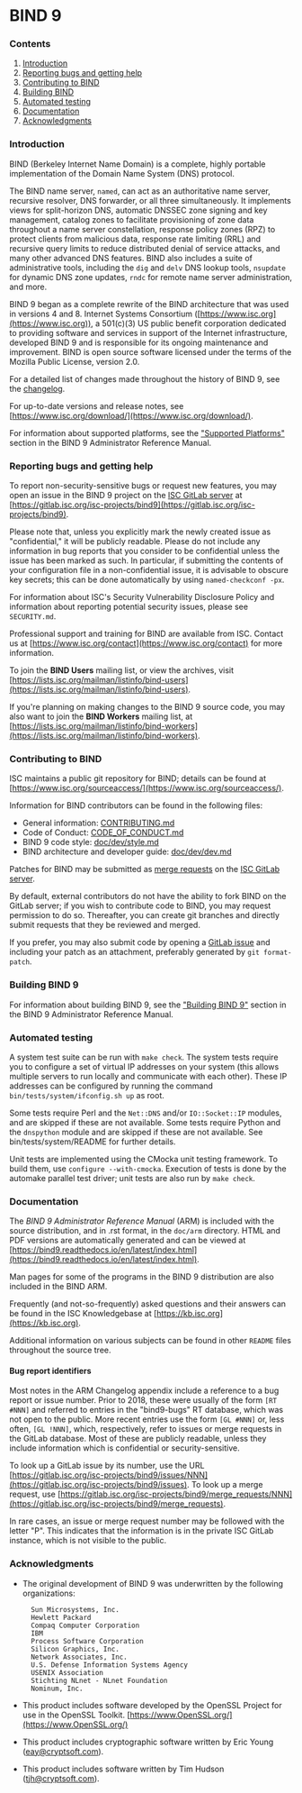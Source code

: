 <!--
Copyright (C) Internet Systems Consortium, Inc. ("ISC")

SPDX-License-Identifier: MPL-2.0

This Source Code Form is subject to the terms of the Mozilla Public
License, v. 2.0.  If a copy of the MPL was not distributed with this
file, you can obtain one at https://mozilla.org/MPL/2.0/.

See the COPYRIGHT file distributed with this work for additional
information regarding copyright ownership.
-->
# BIND 9

### Contents

1. [Introduction](#intro)
1. [Reporting bugs and getting help](#help)
1. [Contributing to BIND](#contrib)
1. [Building BIND](#build)
1. [Automated testing](#testing)
1. [Documentation](#doc)
1. [Acknowledgments](#ack)

### <a name="intro"/> Introduction

BIND (Berkeley Internet Name Domain) is a complete, highly portable
implementation of the Domain Name System (DNS) protocol.

The BIND name server, `named`, can act as an authoritative name
server, recursive resolver, DNS forwarder, or all three simultaneously. It
implements views for split-horizon DNS, automatic DNSSEC zone signing and
key management, catalog zones to facilitate provisioning of zone data
throughout a name server constellation, response policy zones (RPZ) to
protect clients from malicious data, response rate limiting (RRL) and
recursive query limits to reduce distributed denial of service attacks,
and many other advanced DNS features. BIND also includes a suite of
administrative tools, including the `dig` and `delv` DNS lookup tools,
`nsupdate` for dynamic DNS zone updates, `rndc` for remote name server
administration, and more.

BIND 9 began as a complete rewrite of the BIND architecture that was
used in versions 4 and 8.  Internet Systems Consortium
([https://www.isc.org](https://www.isc.org)), a 501(c)(3) US public benefit
corporation dedicated to providing software and services in support of the
Internet infrastructure, developed BIND 9 and is responsible for its
ongoing maintenance and improvement. BIND is open source software
licensed under the terms of the Mozilla Public License, version 2.0.

For a detailed list of changes made throughout the history of BIND 9, see
the [changelog](doc/arm/changelog.rst).

For up-to-date versions and release notes, see
[https://www.isc.org/download/](https://www.isc.org/download/).

For information about supported platforms, see the
["Supported Platforms"](doc/arm/platforms.rst) section in the BIND 9
Administrator Reference Manual.

### <a name="help"/> Reporting bugs and getting help

To report non-security-sensitive bugs or request new features, you may
open an issue in the BIND 9 project on the
[ISC GitLab server](https://gitlab.isc.org) at
[https://gitlab.isc.org/isc-projects/bind9](https://gitlab.isc.org/isc-projects/bind9).

Please note that, unless you explicitly mark the newly created issue as
"confidential," it will be publicly readable. Please do not include any
information in bug reports that you consider to be confidential unless
the issue has been marked as such. In particular, if submitting the
contents of your configuration file in a non-confidential issue, it is
advisable to obscure key secrets; this can be done automatically by
using `named-checkconf -px`.

For information about ISC's Security Vulnerability Disclosure Policy and
information about reporting potential security issues, please see
`SECURITY.md`.

Professional support and training for BIND are available from
ISC. Contact us at [https://www.isc.org/contact](https://www.isc.org/contact)
for more information.

To join the __BIND Users__ mailing list, or view the archives, visit
[https://lists.isc.org/mailman/listinfo/bind-users](https://lists.isc.org/mailman/listinfo/bind-users).

If you're planning on making changes to the BIND 9 source code, you
may also want to join the __BIND Workers__ mailing list, at
[https://lists.isc.org/mailman/listinfo/bind-workers](https://lists.isc.org/mailman/listinfo/bind-workers).

### <a name="contrib"/> Contributing to BIND

ISC maintains a public git repository for BIND; details can be found
at [https://www.isc.org/sourceaccess/](https://www.isc.org/sourceaccess/).

Information for BIND contributors can be found in the following files:
- General information: [CONTRIBUTING.md](CONTRIBUTING.md)
- Code of Conduct: [CODE_OF_CONDUCT.md](CODE_OF_CONDUCT.md)
- BIND 9 code style: [doc/dev/style.md](doc/dev/style.md)
- BIND architecture and developer guide: [doc/dev/dev.md](doc/dev/dev.md)

Patches for BIND may be submitted as
[merge requests](https://gitlab.isc.org/isc-projects/bind9/merge_requests)
on the [ISC GitLab server](https://gitlab.isc.org).

By default, external contributors do not have the ability to fork BIND on the
GitLab server; if you wish to contribute code to BIND, you may request
permission to do so. Thereafter, you can create git branches and directly
submit requests that they be reviewed and merged.

If you prefer, you may also submit code by opening a
[GitLab issue](https://gitlab.isc.org/isc-projects/bind9/issues) and
including your patch as an attachment, preferably generated by
`git format-patch`.

### <a name="build"/> Building BIND 9

For information about building BIND 9, see the
["Building BIND 9"](doc/arm/build.inc.rst) section in the BIND 9
Administrator Reference Manual.

### <a name="testing"/> Automated testing

A system test suite can be run with `make check`. The system tests require
you to configure a set of virtual IP addresses on your system (this allows
multiple servers to run locally and communicate with each other). These
IP addresses can be configured by running the command
`bin/tests/system/ifconfig.sh up` as root.

Some tests require Perl and the `Net::DNS` and/or `IO::Socket::IP` modules,
and are skipped if these are not available. Some tests require Python
and the `dnspython` module and are skipped if these are not available.
See bin/tests/system/README for further details.

Unit tests are implemented using the CMocka unit testing framework. To build
them, use `configure --with-cmocka`. Execution of tests is done by the automake
parallel test driver; unit tests are also run by `make check`.

### <a name="doc"/> Documentation

The *BIND 9 Administrator Reference Manual* (ARM) is included with the source
distribution, and in .rst format, in the `doc/arm`
directory. HTML and PDF versions are automatically generated and can
be viewed at [https://bind9.readthedocs.io/en/latest/index.html](https://bind9.readthedocs.io/en/latest/index.html).

Man pages for some of the programs in the BIND 9 distribution
are also included in the BIND ARM.

Frequently (and not-so-frequently) asked questions and their answers
can be found in the ISC Knowledgebase at
[https://kb.isc.org](https://kb.isc.org).

Additional information on various subjects can be found in other
`README` files throughout the source tree.

#### Bug report identifiers

Most notes in the ARM Changelog appendix include a reference to a bug report or
issue number. Prior to 2018, these were usually of the form `[RT #NNN]`
and referred to entries in the "bind9-bugs" RT database, which was not open
to the public. More recent entries use the form `[GL #NNN]` or, less often,
`[GL !NNN]`, which, respectively, refer to issues or merge requests in the
GitLab database. Most of these are publicly readable, unless they include
information which is confidential or security-sensitive.

To look up a GitLab issue by its number, use the URL
[https://gitlab.isc.org/isc-projects/bind9/issues/NNN](https://gitlab.isc.org/isc-projects/bind9/issues).
To look up a merge request, use
[https://gitlab.isc.org/isc-projects/bind9/merge_requests/NNN](https://gitlab.isc.org/isc-projects/bind9/merge_requests).

In rare cases, an issue or merge request number may be followed with the
letter "P". This indicates that the information is in the private ISC
GitLab instance, which is not visible to the public.

### <a name="ack"/> Acknowledgments

* The original development of BIND 9 was underwritten by the
  following organizations:

		Sun Microsystems, Inc.
		Hewlett Packard
		Compaq Computer Corporation
		IBM
		Process Software Corporation
		Silicon Graphics, Inc.
		Network Associates, Inc.
		U.S. Defense Information Systems Agency
		USENIX Association
		Stichting NLnet - NLnet Foundation
		Nominum, Inc.

* This product includes software developed by the OpenSSL Project for use
  in the OpenSSL Toolkit.
  [https://www.OpenSSL.org/](https://www.OpenSSL.org/)
* This product includes cryptographic software written by Eric Young
  (eay@cryptsoft.com).
* This product includes software written by Tim Hudson (tjh@cryptsoft.com).
